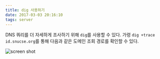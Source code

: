 ```yaml
---
title: dig 사용하기
date: 2017-03-03 20:16:10
tags: server
---
```

DNS 쿼리를 더 자세하게 조사하기 위해 `dig`를 사용할 수 있다.
가령 `dig +trace id.snucse.org`를 통해 다음과 같은 도메인 조회 경로를 확인할 수 있다.

<!-- more -->

![screen shot](/images/dig.png)
